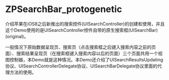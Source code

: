 # ZPSearchBar_protogenetic
介绍苹果在iOS8之后新推出的搜索控件(UISearchController)的创建和使用，并且这个Demo使用的是UISearchController控件自带的原生搜索框(UISearchBar)(original)。

一般情况下原始数据呈现页、搜索页（点击搜索框之后键入搜索内容之前的页面）、搜索结果呈现页（在搜索框键入搜索内容以后的页面）三个页面共用一个视图控制器，本Demo就是这种情况。本Demo还介绍了UISearchResultsUpdating协议、UISearchControllerDelegate协议、UISearchBarDelegate协议里面的代理方法的使用。
